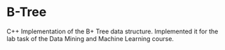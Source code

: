 # B-Tree
C++ Implementation of the B+ Tree data structure. Implemented it for the lab task of the Data Mining and Machine Learning course. 
